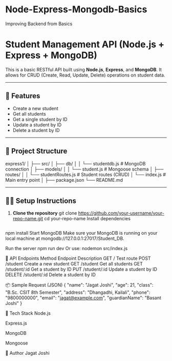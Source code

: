 # Node-Express-Mongodb-Basics

Improving Backend from Basics

# Student Management API (Node.js + Express + MongoDB)

This is a basic RESTful API built using **Node.js**, **Express**, and **MongoDB**. It allows for CRUD (Create, Read, Update, Delete) operations on student data.

---

## 🚀 Features

- Create a new student
- Get all students
- Get a single student by ID
- Update a student by ID
- Delete a student by ID

---

## 📁 Project Structure

express1/
│
├── src/
│ ├── db/
│ │ └── studentdb.js # MongoDB connection
│ ├── models/
│ │ └── student.js # Mongoose schema
│ ├── routes/
│ │ └── studentRoutes.js # Student routes (CRUD)
│ └── index.js # Main entry point
│
├── package.json
└── README.md

---

## 🧑‍💻 Setup Instructions

1. **Clone the repository**
   git clone https://github.com/your-username/your-repo-name.git
   cd your-repo-name
   Install dependencies

   ```

   ```

npm install
Start MongoDB
Make sure your MongoDB is running on your local machine at mongodb://127.0.0.1:27017/Student_DB.

Run the server
npm run dev
Or use:
nodemon src/index.js

📡 API Endpoints
Method Endpoint Description
GET / Test route
POST /student Create a new student
GET /student Get all students
GET /student/:id Get a student by ID
PUT /student/:id Update a student by ID
DELETE /student/:id Delete a student by ID

📦 Sample Request (JSON)
{
"name": "Jagat Joshi",
"age": 21,
"class": "B.Sc. CSIT 8th Semester",
"address": "Dhangadhi, Kailali",
"phone": "9800000000",
"email": "jagat@example.com",
"guardianName": "Basant Joshi"
}

🔧 Tech Stack
Node.js

Express.js

MongoDB

Mongoose

🙌 Author
Jagat Joshi
